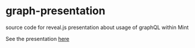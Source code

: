 # graph-presentation
source code for reveal.js presentation about usage of graphQL within Mint

See the presentation [here](http://bertbruynooghe.github.io/graphql-presentation)
